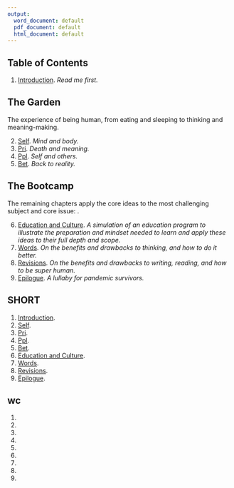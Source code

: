 ```yaml
---
output:
  word_document: default
  pdf_document: default
  html_document: default
---
```


## Table of Contents  

1. [Introduction](c01-Intro.md). <!-- 1175 -->  *Read me first.*  

**The Garden**  
----------------------------------  
The experience of being human, 
from eating and sleeping 
to thinking and meaning-making. 

2. [Self](c04-gdn-self.md). <!-- 2061 -->  *Mind and body.*    
3. [Pri](c05-gdn-pri.md).  <!-- 653 --> *Death and meaning.*  
4. [Ppl](c06-gdn-ppl.md).  <!-- 512 --> *Self and others.* 
5. [Bet](c07-gdn-bet.md).  <!-- 1125 --> *Back to reality.* 


**The Bootcamp**  
----------------------------------

The remaining chapters apply the core ideas to the most challenging subject and core issue: . 

6. [Education and Culture](c09-ibc-ed.md).  <!-- 1355 --> *A simulation of an education program to illustrate the preparation and mindset needed to learn and apply these ideas to their full depth and scope.*  
7. [Words](c12-words.md). <!-- 943 --> *On the benefits and drawbacks to thinking, and how to do it better.*  
8. [Revisions](c13-revisions.md). <!-- 1620 --> *On the benefits and drawbacks to writing, reading, and how to be super human.*  
9. [Epilogue](c14-calling.md). <!-- 1161 --> *A lullaby for pandemic survivors.*  


## SHORT

1. [Introduction](c01-Intro.md). <!-- 1175 -->
2. [Self](c04-gdn-self.md). <!-- 2061 -->
3. [Pri](c05-gdn-pri.md).  <!-- 653 -->
4. [Ppl](c06-gdn-ppl.md).  <!-- 512 -->
5. [Bet](c07-gdn-bet.md).  <!-- 1125 -->
6. [Education and Culture](c09-ibc-ed.md).  <!-- 1355 -->
7. [Words](c12-words.md). <!-- 943 -->
8. [Revisions](c13-revisions.md). <!-- 1620 -->
9. [Epilogue](c14-calling.md). <!-- 1161 -->


## wc

1. <!-- 1175 -->
2. <!-- 2061 -->
3. <!-- 0653 -->
4. <!-- 0512 -->
5. <!-- 1125 -->
6. <!-- 1355 -->
7. <!-- 0943 -->
8. <!-- 1620 -->
9. <!-- 1161 -->